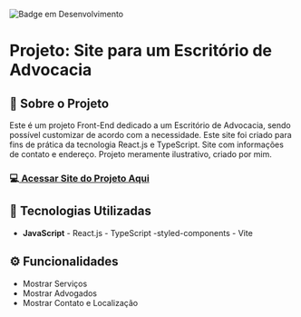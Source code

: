 ![Badge em Desenvolvimento](http://img.shields.io/static/v1?label=STATUS&message=EM%20DESENVOLVIMENTO&color=GREEN&style=for-the-badge) 

<h1>Projeto: Site para um Escritório de Advocacia</h1>

<h2>📌 Sobre o Projeto</h2>
<p>Este é um projeto Front-End dedicado a um Escritório de Advocacia, sendo possível customizar de acordo com a necessidade. Este site foi criado para fins de prática da tecnologia React.js e TypeScript. Site com informações de contato e endereço. Projeto meramente ilustrativo, criado por mim.</p>

<h3>💻<a href="https://site-advogados-react-js.vercel.app/" target="_blank"> Acessar Site do Projeto Aqui</a></h3>

<h2>🚀 Tecnologias Utilizadas</h2>
<ul>
  <li><b>JavaScript</b> - React.js - TypeScript -styled-components - Vite</li>
</ul>

<h2>⚙️ Funcionalidades</h2>
<ul>
  <li>Mostrar Serviços</li>
  <li>Mostrar Advogados</li>
  <li>Mostrar Contato e Localização</li>
</ul>
